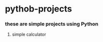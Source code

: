 # pythob-projects

<h3> these are simple projects using Python </h3>
<ol>
  <li>simple calculator</li>
</ol>

